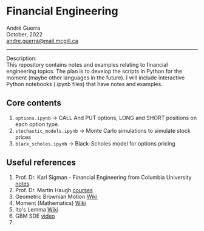 # Financial Engineering
André Guerra \
October, 2022 \
andre.guerra@mail.mcgill.ca

---

Description: \
This repository contains notes and examples relating to financial engineering topics. The plan is to develop the scripts in Python for the moment (maybe other languages in the future). I will include interactive Python notebooks (.ipynb files) that have notes and examples. 

## Core contents
1. `options.ipynb` $\rightarrow$ CALL And PUT options, LONG and SHORT positions on each option type.
2. `stochastic_models.ipynb` $\rightarrow$ Monte Carlo simulations to simulate stock prices
3. `black_scholes.ipynb` $\rightarrow$ Black-Scholes model for options pricing

## Useful references
1. Prof. Dr. Karl Sigman - Financial Engineering from Columbia University [notes](http://www.columbia.edu/~ks20/FE-Notes/FE-Notes-Sigman.html)
2. Prof. Dr. Martin Haugh [courses](https://martin-haugh.github.io/teaching/)
3. Geometric Brownian Motion [Wiki](https://en.wikipedia.org/wiki/Geometric_Brownian_motion) 
4. Moment (Mathematics) [Wiki](https://en.wikipedia.org/wiki/Moment_(mathematics))
5. Ito's Lemma [Wiki](https://en.wikipedia.org/wiki/It%C3%B4%27s_lemma)
6. GBM SDE [video](https://www.youtube.com/watch?v=ErBg6qQUju4)
7. 
